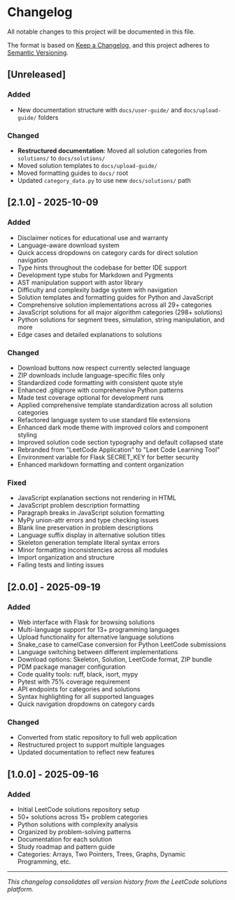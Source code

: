 # Changelog

All notable changes to this project will be documented in this file.

The format is based on [Keep a Changelog](https://keepachangelog.com/en/1.1.0/),
and this project adheres to [Semantic Versioning](https://semver.org/spec/v2.0.0.html).

## [Unreleased]

### Added
- New documentation structure with `docs/user-guide/` and `docs/upload-guide/` folders

### Changed
- **Restructured documentation**: Moved all solution categories from `solutions/` to `docs/solutions/`
- Moved solution templates to `docs/upload-guide/`
- Moved formatting guides to `docs/` root
- Updated `category_data.py` to use new `docs/solutions/` path

## [2.1.0] - 2025-10-09

### Added
- Disclaimer notices for educational use and warranty
- Language-aware download system
- Quick access dropdowns on category cards for direct solution navigation
- Type hints throughout the codebase for better IDE support
- Development type stubs for Markdown and Pygments
- AST manipulation support with astor library
- Difficulty and complexity badge system with navigation
- Solution templates and formatting guides for Python and JavaScript
- Comprehensive solution implementations across all 29+ categories
- JavaScript solutions for all major algorithm categories (298+ solutions)
- Python solutions for segment trees, simulation, string manipulation, and more
- Edge cases and detailed explanations to solutions

### Changed
- Download buttons now respect currently selected language
- ZIP downloads include language-specific files only
- Standardized code formatting with consistent quote style
- Enhanced .gitignore with comprehensive Python patterns
- Made test coverage optional for development runs
- Applied comprehensive template standardization across all solution categories
- Refactored language system to use standard file extensions
- Enhanced dark mode theme with improved colors and component styling
- Improved solution code section typography and default collapsed state
- Rebranded from "LeetCode Application" to "Leet Code Learning Tool"
- Environment variable for Flask SECRET_KEY for better security
- Enhanced markdown formatting and content organization

### Fixed
- JavaScript explanation sections not rendering in HTML
- JavaScript problem description formatting
- Paragraph breaks in JavaScript solution formatting
- MyPy union-attr errors and type checking issues
- Blank line preservation in problem descriptions
- Language suffix display in alternative solution titles
- Skeleton generation template literal syntax errors
- Minor formatting inconsistencies across all modules
- Import organization and structure
- Failing tests and linting issues

## [2.0.0] - 2025-09-19

### Added
- Web interface with Flask for browsing solutions
- Multi-language support for 13+ programming languages
- Upload functionality for alternative language solutions
- Snake_case to camelCase conversion for Python LeetCode submissions
- Language switching between different implementations
- Download options: Skeleton, Solution, LeetCode format, ZIP bundle
- PDM package manager configuration
- Code quality tools: ruff, black, isort, mypy
- Pytest with 75% coverage requirement
- API endpoints for categories and solutions
- Syntax highlighting for all supported languages
- Quick navigation dropdowns on category cards

### Changed
- Converted from static repository to full web application
- Restructured project to support multiple languages
- Updated documentation to reflect new features

## [1.0.0] - 2025-09-16

### Added
- Initial LeetCode solutions repository setup
- 50+ solutions across 15+ problem categories
- Python solutions with complexity analysis
- Organized by problem-solving patterns
- Documentation for each solution
- Study roadmap and pattern guide
- Categories: Arrays, Two Pointers, Trees, Graphs, Dynamic Programming, etc.

---

*This changelog consolidates all version history from the LeetCode solutions platform.*